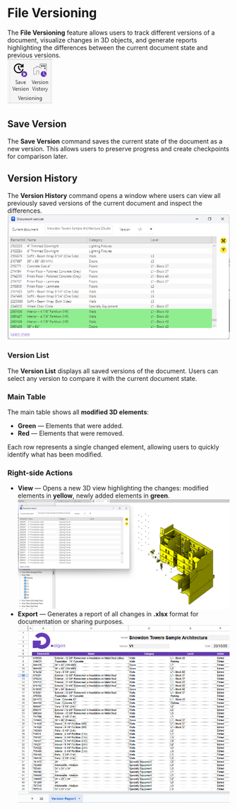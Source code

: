 ﻿# File Versioning

The **File Versioning** feature allows users to track different versions of a document, visualize changes in 3D objects, and generate reports highlighting the differences between the current document state and previous versions.  
![File Versioning](../assets/images/FileVersioning.png)

## Save Version

The **Save Version** command saves the current state of the document as a new version. This allows users to preserve progress and create checkpoints for comparison later.

## Version History

The **Version History** command opens a window where users can view all previously saved versions of the current document and inspect the differences.  
![File Version History](../assets/images/VersionHistory.png)

### Version List

The **Version List** displays all saved versions of the document. Users can select any version to compare it with the current document state.

### Main Table

The main table shows all **modified 3D elements**:

- **Green** — Elements that were added.
- **Red** — Elements that were removed.

Each row represents a single changed element, allowing users to quickly identify what has been modified.

### Right-side Actions

- **View** — Opens a new 3D view highlighting the changes: modified elements in **yellow**, newly added elements in **green**.
![Version View](../assets/images/VersionView.png) 
- **Export** — Generates a report of all changes in **.xlsx** format for documentation or sharing purposes.
![Version Report](../assets/images/VersionReport.png)

